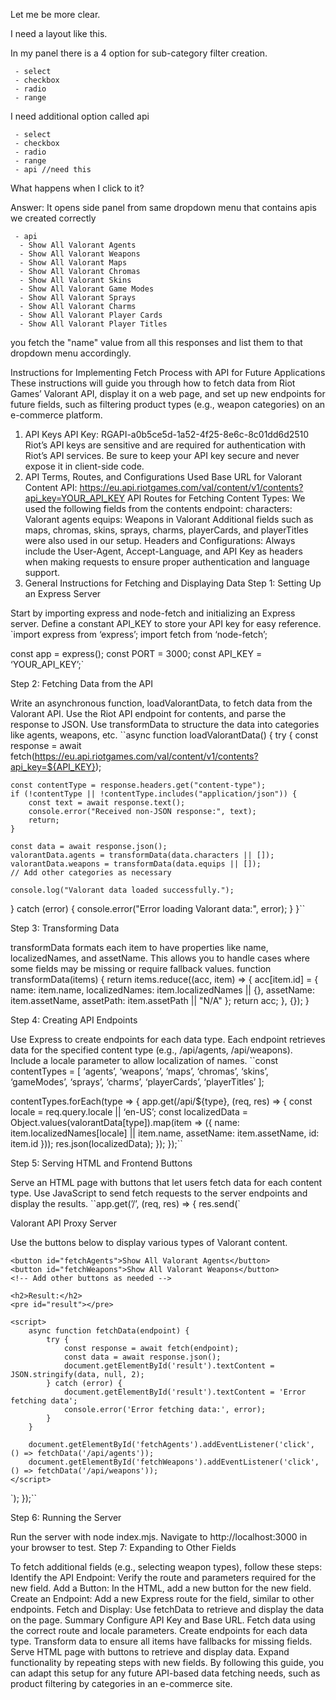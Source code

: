 Let me be more clear.

I need a layout like this. 

In my panel there is a 4 option for sub-category filter creation.
```
 - select
 - checkbox
 - radio
 - range
```

 I need additional option called api
```
 - select
 - checkbox
 - radio
 - range
 - api //need this
```
 What happens when I click to it?

 Answer: It opens side panel from same dropdown menu that contains apis we created correctly
```
 - api
  - Show All Valorant Agents 
  - Show All Valorant Weapons 
  - Show All Valorant Maps 
  - Show All Valorant Chromas 
  - Show All Valorant Skins 
  - Show All Valorant Game Modes 
  - Show All Valorant Sprays 
  - Show All Valorant Charms 
  - Show All Valorant Player Cards 
  - Show All Valorant Player Titles
```

you fetch the "name" value from all this responses and list them to that dropdown menu accordingly.

Instructions for Implementing Fetch Process with API for Future Applications
These instructions will guide you through how to fetch data from Riot Games’ Valorant API, display it on a web page, and set up new endpoints for future fields, such as filtering product types (e.g., weapon categories) on an e-commerce platform.

1. API Keys
API Key: RGAPI-a0b5ce5d-1a52-4f25-8e6c-8c01dd6d2510
Riot’s API keys are sensitive and are required for authentication with Riot’s API services. Be sure to keep your API key secure and never expose it in client-side code.
2. API Terms, Routes, and Configurations Used
Base URL for Valorant Content API: https://eu.api.riotgames.com/val/content/v1/contents?api_key=YOUR_API_KEY
API Routes for Fetching Content Types:
We used the following fields from the contents endpoint:
characters: Valorant agents
equips: Weapons in Valorant
Additional fields such as maps, chromas, skins, sprays, charms, playerCards, and playerTitles were also used in our setup.
Headers and Configurations:
Always include the User-Agent, Accept-Language, and API Key as headers when making requests to ensure proper authentication and language support.
3. General Instructions for Fetching and Displaying Data
Step 1: Setting Up an Express Server

Start by importing express and node-fetch and initializing an Express server.
Define a constant API_KEY to store your API key for easy reference.
`import express from ‘express’;
import fetch from ‘node-fetch’;

const app = express();
const PORT = 3000;
const API_KEY = ‘YOUR_API_KEY’;`

Step 2: Fetching Data from the API

Write an asynchronous function, loadValorantData, to fetch data from the Valorant API.
Use the Riot API endpoint for contents, and parse the response to JSON.
Use transformData to structure the data into categories like agents, weapons, etc.
``async function loadValorantData() {
try {
const response = await fetch(https://eu.api.riotgames.com/val/content/v1/contents?api_key=${API_KEY});

    const contentType = response.headers.get("content-type");
    if (!contentType || !contentType.includes("application/json")) {
        const text = await response.text();
        console.error("Received non-JSON response:", text);
        return;
    }

    const data = await response.json();
    valorantData.agents = transformData(data.characters || []);
    valorantData.weapons = transformData(data.equips || []);
    // Add other categories as necessary

    console.log("Valorant data loaded successfully.");
} catch (error) {
    console.error("Error loading Valorant data:", error);
}
}``

Step 3: Transforming Data

transformData formats each item to have properties like name, localizedNames, and assetName. This allows you to handle cases where some fields may be missing or require fallback values.
function transformData(items) { return items.reduce((acc, item) => { acc[item.id] = { name: item.name, localizedNames: item.localizedNames || {}, assetName: item.assetName, assetPath: item.assetPath || "N/A" }; return acc; }, {}); }

Step 4: Creating API Endpoints

Use Express to create endpoints for each data type.
Each endpoint retrieves data for the specified content type (e.g., /api/agents, /api/weapons).
Include a locale parameter to allow localization of names.
``const contentTypes = [
‘agents’, ‘weapons’, ‘maps’, ‘chromas’, ‘skins’, ‘gameModes’, ‘sprays’, ‘charms’, ‘playerCards’, ‘playerTitles’
];

contentTypes.forEach(type => {
app.get(/api/${type}, (req, res) => {
const locale = req.query.locale || ‘en-US’;
const localizedData = Object.values(valorantData[type]).map(item => ({
name: item.localizedNames[locale] || item.name,
assetName: item.assetName,
id: item.id
}));
res.json(localizedData);
});
});``

Step 5: Serving HTML and Frontend Buttons

Serve an HTML page with buttons that let users fetch data for each content type.
Use JavaScript to send fetch requests to the server endpoints and display the results.
``app.get(’/’, (req, res) => {
res.send(`

Valorant API Proxy Server

Use the buttons below to display various types of Valorant content.

    <button id="fetchAgents">Show All Valorant Agents</button>
    <button id="fetchWeapons">Show All Valorant Weapons</button>
    <!-- Add other buttons as needed -->

    <h2>Result:</h2>
    <pre id="result"></pre>

    <script>
        async function fetchData(endpoint) {
            try {
                const response = await fetch(endpoint);
                const data = await response.json();
                document.getElementById('result').textContent = JSON.stringify(data, null, 2);
            } catch (error) {
                document.getElementById('result').textContent = 'Error fetching data';
                console.error('Error fetching data:', error);
            }
        }

        document.getElementById('fetchAgents').addEventListener('click', () => fetchData('/api/agents'));
        document.getElementById('fetchWeapons').addEventListener('click', () => fetchData('/api/weapons'));
    </script>
`);
});``

Step 6: Running the Server

Run the server with node index.mjs.
Navigate to http://localhost:3000 in your browser to test.
Step 7: Expanding to Other Fields

To fetch additional fields (e.g., selecting weapon types), follow these steps:
Identify the API Endpoint: Verify the route and parameters required for the new field.
Add a Button: In the HTML, add a new button for the new field.
Create an Endpoint: Add a new Express route for the field, similar to other endpoints.
Fetch and Display: Use fetchData to retrieve and display the data on the page.
Summary
Configure API Key and Base URL.
Fetch data using the correct route and locale parameters.
Create endpoints for each data type.
Transform data to ensure all items have fallbacks for missing fields.
Serve HTML page with buttons to retrieve and display data.
Expand functionality by repeating steps with new fields.
By following this guide, you can adapt this setup for any future API-based data fetching needs, such as product filtering by categories in an e-commerce site.